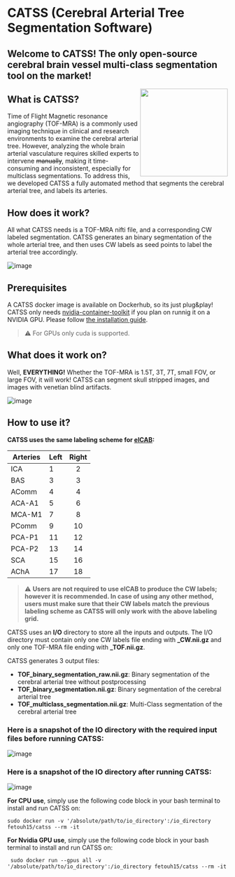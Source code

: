 # CATSS (Cerebral Arterial Tree Segmentation Software) 
 

## Welcome to CATSS! The only open-source cerebral brain vessel multi-class segmentation tool on the market! 
<img align="right" width="200" height="200" src="https://user-images.githubusercontent.com/38469694/232968254-69a4f022-9def-43ac-86e9-ee1c4b84a9b9.jpeg"> 

## What is CATSS?
 Time of Flight Magnetic resonance angiography (TOF-MRA) is a commonly used imaging technique in clinical and research environments to examine the cerebral arterial tree. However, analyzing the whole brain arterial vasculature requires skilled experts to intervene ~~manually~~, making it time-consuming and inconsistent, especially for multiclass segmentations. To address this, we developed CATSS a fully automated method that segments the cerebral arterial tree, and labels its arteries.
 

## How does it work? 
 All what CATSS needs is a TOF-MRA nifti file, and a corresponding CW labeled segmentation. CATSS generates an binary segmentation of the whole arterial tree, and then uses CW labels as seed points to label the arterial tree accordingly.
 
![image](https://user-images.githubusercontent.com/38469694/232989548-eeceee59-68d2-4c86-903b-6c910bd9cacb.png)

## Prerequisites
A CATSS docker image is available on Dockerhub, so its just plug&play! CATSS only needs [nvidia-container-toolkit](https://docs.nvidia.com/datacenter/cloud-native/container-toolkit/install-guide.html) if you plan on runnig it on a NVIDIA GPU.
Please follow [the installation guide](https://docs.nvidia.com/datacenter/cloud-native/container-toolkit/install-guide.html).
> :warning: For GPUs only cuda is supported.
 
 ## What does it work on? 
Well, **EVERYTHING!** Whether the TOF-MRA is 1.5T, 3T, 7T, small FOV, or large FOV, it will work! CATSS can segment skull stripped images, and images with venetian blind artifacts.
 
![image](https://user-images.githubusercontent.com/38469694/232984119-e5e6729c-e54e-46e9-91c8-1720bd1c0dda.png)

## How to use it? 
**CATSS uses the same labeling scheme for [eICAB](https://gitlab.com/FelixDumais/vessel_segmentation_snaillab):**

 | Arteries | Left | Right |
|----------|------|:-----:|
| ICA      | 1    |   2   |
| BAS      | 3   |  3  |
| AComm      | 4   |  4  |
| ACA-A1   | 5    |   6   |
| MCA-M1   | 7    |   8   |
| PComm    | 9    |  10   |
| PCA-P1   | 11   |  12   |
| PCA-P2   | 13   |  14   |
| SCA      | 15   |  16   |
| AChA     | 17   |  18   |

> :warning: **Users are not required to use eICAB to produce the CW labels; however it is recommended. In case of using any other method, users must make sure that their CW labels match the previous labeling scheme as CATSS will only work with the above labeling grid.**


 CATSS uses an **I/O** directory to store all the inputs and outputs. The I/O directory must contain only one CW labels file ending with **_CW.nii.gz** and only one TOF-MRA file ending with **_TOF.nii.gz**. 
 
 CATSS generates 3 output files: 
 + **TOF_binary_segmentation_raw.nii.gz**: Binary segmentation of the cerebral arterial tree without postprocessing
 + **TOF_binary_segmentation.nii.gz**: Binary segmentation of the cerebral arterial tree
 + **TOF_multiclass_segmentation.nii.gz**: Multi-Class segmentation of the cerebral arterial tree
### Here  is a snapshot of the IO directory with the required input files before running CATSS:
![image](https://user-images.githubusercontent.com/38469694/233213202-4bd2485e-dae3-4554-8bf0-912f301a5102.png)

### Here is a snapshot of the IO directory after running CATSS:
![image](https://user-images.githubusercontent.com/38469694/233213355-ba68114f-49e7-496c-8e47-92a0717a2705.png)
 
**For CPU use**, simply use the following code block in your bash terminal to install and run CATSS on:
 ```
 sudo docker run -v '/absolute/path/to/io_directory':/io_directory fetouh15/catss --rm -it
 ```
**For Nvidia GPU use**, simply use the following code block in your bash terminal to install and run CATSS on:
```
 sudo docker run --gpus all -v '/absolute/path/to/io_directory':/io_directory fetouh15/catss --rm -it
 ```
